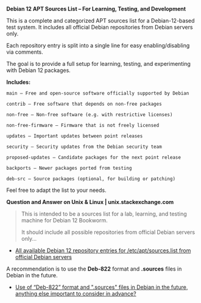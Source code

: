 <b>Debian 12 APT Sources List – For Learning, Testing, and Development</b>

This is a complete and categorized APT sources list for a Debian-12-based test system.
It includes all official Debian repositories from Debian servers only.

Each repository entry is split into a single line for easy enabling/disabling via comments.

The goal is to provide a full setup for learning, testing, and experimenting with Debian 12 packages.

<b>Includes:</b>

    main – Free and open-source software officially supported by Debian

    contrib – Free software that depends on non-free packages

    non-free – Non-free software (e.g. with restrictive licenses)

    non-free-firmware – Firmware that is not freely licensed

    updates – Important updates between point releases

    security – Security updates from the Debian security team

    proposed-updates – Candidate packages for the next point release

    backports – Newer packages ported from testing

    deb-src – Source packages (optional, for building or patching)

Feel free to adapt the list to your needs.


<b>Question and Answer on Unix & Linux | unix.stackexchange.com</b>

> This is intended to be a sources list for a lab, learning, and testing machine for Debian 12 Bookworm.
> 
> It should include all possible repositories from official Debian servers only...

- <a href="https://unix.stackexchange.com/q/796356/342980" target="_blank">All available Debian 12 repository entries for /etc/apt/sources.list from official Debian servers</a>

A recommendation is to use the <b>Deb-822</b> format and <b>.sources</b> files in Debian in the future.

- <a href="https://unix.stackexchange.com/q/796362/342980" target="_blank">Use of “Deb-822” format and ".sources" files in Debian in the future, anything else important to consider in advance?</a>
